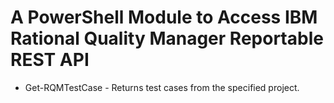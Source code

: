 # A PowerShell Module to Access IBM Rational Quality Manager Reportable REST API

- Get-RQMTestCase - Returns test cases from the specified project. 
